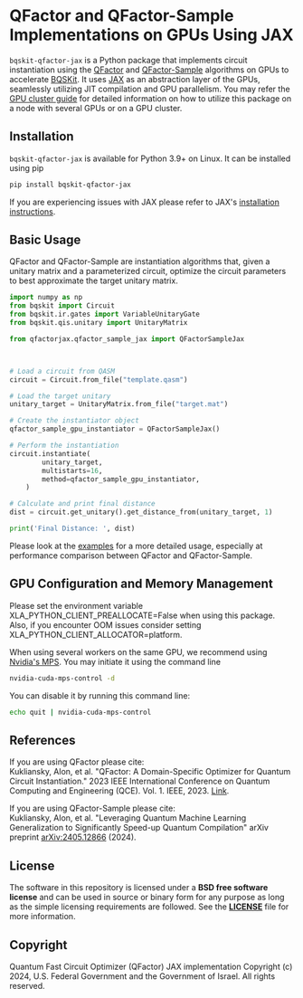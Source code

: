 # QFactor and QFactor-Sample Implementations on GPUs Using JAX
`bqskit-qfactor-jax` is a Python package that implements circuit instantiation using the [QFactor](https://ieeexplore.ieee.org/abstract/document/10313638) and [QFactor-Sample](https://arxiv.org/abs/2405.12866) algorithms on GPUs to accelerate [BQSKit](https://github.com/bqskit/bqskit). It uses [JAX](https://jax.readthedocs.io/en/latest/index.html) as an abstraction layer of the GPUs, seamlessly utilizing JIT compilation and GPU parallelism. You may refer the [GPU cluster guide](https://bqskit.readthedocs.io/en/latest/guides/usegpus.html) for detailed information on how to utilize this package on a node with several GPUs or on a GPU cluster.

## Installation
`bqskit-qfactor-jax` is available for Python 3.9+ on Linux. It can be installed using pip

```sh
pip install bqskit-qfactor-jax
```

If you are experiencing issues with JAX please refer to JAX's [installation instructions](https://github.com/google/jax#installation).


## Basic Usage
QFactor and QFactor-Sample are instantiation algorithms that, given a unitary matrix and a parameterized circuit, optimize the circuit parameters to best approximate the target unitary matrix.

```python
import numpy as np
from bqskit import Circuit
from bqskit.ir.gates import VariableUnitaryGate
from bqskit.qis.unitary import UnitaryMatrix

from qfactorjax.qfactor_sample_jax import QFactorSampleJax



# Load a circuit from QASM
circuit = Circuit.from_file("template.qasm")

# Load the target unitary
unitary_target = UnitaryMatrix.from_file("target.mat")

# Create the instantiator object
qfactor_sample_gpu_instantiator = QFactorSampleJax()

# Perform the instantiation
circuit.instantiate(
        unitary_target,
        multistarts=16,
        method=qfactor_sample_gpu_instantiator,
    )

# Calculate and print final distance
dist = circuit.get_unitary().get_distance_from(unitary_target, 1)

print('Final Distance: ', dist)
```

Please look at the [examples](https://github.com/BQSKit/bqskit-qfactor-jax/tree/main/examples) for a more detailed usage, especially at performance comparison between QFactor and QFactor-Sample.


## GPU Configuration and Memory Management
Please set the environment variable XLA_PYTHON_CLIENT_PREALLOCATE=False when using this package. Also, if you encounter OOM issues consider setting XLA_PYTHON_CLIENT_ALLOCATOR=platform.


When using several workers on the same GPU, we recommend using [Nvidia's MPS](https://docs.nvidia.com/deploy/mps/index.html). You may initiate it using the command line
```sh
nvidia-cuda-mps-control -d
```

You can disable it by running this command line:
```sh
echo quit | nvidia-cuda-mps-control
```

## References
If you are using QFactor please cite:\
Kukliansky, Alon, et al. "QFactor: A Domain-Specific Optimizer for Quantum Circuit Instantiation." 2023 IEEE International Conference on Quantum Computing and Engineering (QCE). Vol. 1. IEEE, 2023. [Link](https://ieeexplore.ieee.org/abstract/document/10313638).

If you are using QFactor-Sample please cite:\
Kukliansky, Alon, et al. "Leveraging Quantum Machine Learning Generalization to Significantly Speed-up Quantum Compilation" arXiv preprint [arXiv:2405.12866](https://arxiv.org/abs/2405.12866) (2024).

## License
The software in this repository is licensed under a **BSD free software
license** and can be used in source or binary form for any purpose as long
as the simple licensing requirements are followed. See the
**[LICENSE](https://github.com/BQSKit/bqskit-qfactor-jax/blob/main/LICENSE)** file
for more information.

## Copyright

Quantum Fast Circuit Optimizer (QFactor) JAX implementation Copyright (c) 2024,
U.S. Federal Government and the Government of Israel. All rights reserved.
